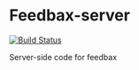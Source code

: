# Feedbax-server

[![Build Status](https://travis-ci.com/iheidari/feedbax-server.svg?branch=master)](https://travis-ci.com/iheidari/feedbax-server)

Server-side code for feedbax
